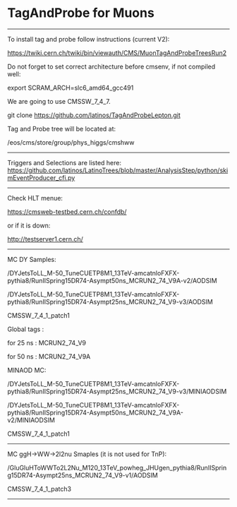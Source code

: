 # TagAndProbe for Muons

*****************************

To install tag and probe follow instructions (current V2):

https://twiki.cern.ch/twiki/bin/viewauth/CMS/MuonTagAndProbeTreesRun2

Do not forget to set correct architecture before cmsenv, if not compiled well:

export SCRAM_ARCH=slc6_amd64_gcc491

We are going to use CMSSW_7_4_7.

git clone https://github.com/latinos/TagAndProbeLepton.git


Tag and Probe tree will be located at:

/eos/cms/store/group/phys_higgs/cmshww

*****************************

Triggers and Selections are listed here:
https://github.com/latinos/LatinoTrees/blob/master/AnalysisStep/python/skimEventProducer_cfi.py

*****************************

Check HLT menue:

https://cmsweb-testbed.cern.ch/confdb/

or if it is down:

http://testserver1.cern.ch/


*****************************

MC DY Samples:

/DYJetsToLL_M-50_TuneCUETP8M1_13TeV-amcatnloFXFX-pythia8/RunIISpring15DR74-Asympt50ns_MCRUN2_74_V9A-v2/AODSIM

/DYJetsToLL_M-50_TuneCUETP8M1_13TeV-amcatnloFXFX-pythia8/RunIISpring15DR74-Asympt25ns_MCRUN2_74_V9-v3/AODSIM

CMSSW_7_4_1_patch1

Global tags :

for 25 ns : MCRUN2_74_V9

for 50 ns : MCRUN2_74_V9A

MINAOD MC:

/DYJetsToLL_M-50_TuneCUETP8M1_13TeV-amcatnloFXFX-pythia8/RunIISpring15DR74-Asympt25ns_MCRUN2_74_V9-v3/MINIAODSIM

/DYJetsToLL_M-50_TuneCUETP8M1_13TeV-amcatnloFXFX-pythia8/RunIISpring15DR74-Asympt50ns_MCRUN2_74_V9A-v2/MINIAODSIM

CMSSW_7_4_1_patch1

*****************************

MC ggH->WW->2l2nu Smaples (it is not used for TnP):

/GluGluHToWWTo2L2Nu_M120_13TeV_powheg_JHUgen_pythia8/RunIISpring15DR74-Asympt25ns_MCRUN2_74_V9-v1/AODSIM

CMSSW_7_4_1_patch3

*****************************
 
